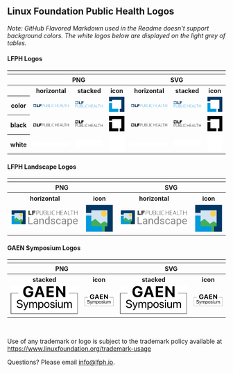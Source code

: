 ## Linux Foundation Public Health Logos

*Note: GitHub Flavored Markdown used in the Readme doesn't support background colors. The white logos below are displayed on the light grey of tables.*

#### LFPH Logos

<table>
    <tr>
    	<th colspan="7"></th>
    </tr>
    <tr>
        <th></th>
        <th colspan="3">PNG</th>
        <th colspan="3">SVG</th>
    </tr>
    <tr>
        <th></th>
        <th>horizontal</th>
        <th>stacked</th>
        <th>icon</th>
        <th>horizontal</th>
        <th>stacked</th>
        <th>icon</th>
    </tr>
    <tr>
        <th>color</th>
        <td><img src="lfph/horizontal/color/lfph-horizontal-color.png" width="170"></td>
        <td><img src="lfph/stacked/color/lfph-stacked-color.png" width="110"></td>
        <td><img src="lfph/icon/color/lfph-icon-color.png" width="75"></td>
        <td><img src="lfph/horizontal/color/lfph-horizontal-color.svg" width="170"></td>
        <td><img src="lfph/stacked/color/lfph-stacked-color.svg" width="110"></td>
        <td><img src="lfph/icon/color/lfph-icon-color.svg" width="75"></td>
    </tr>
    <tr>
        <th>black</th>
        <td><img src="lfph/horizontal/black/lfph-horizontal-black.png" width="170"></td>
        <td><img src="lfph/stacked/black/lfph-stacked-black.png" width="110"></td>
        <td><img src="lfph/icon/black/lfph-icon-black.png" width="75"></td>
        <td><img src="lfph/horizontal/black/lfph-horizontal-black.svg" width="170"></td>
        <td><img src="lfph/stacked/black/lfph-stacked-black.svg" width="110"></td>
        <td><img src="lfph/icon/black/lfph-icon-black.svg" width="75"></td>
    </tr>
    <tr>
        <th>white</th>
        <td><img src="lfph/horizontal/white/lfph-horizontal-white.png" width="170"></td>
        <td><img src="lfph/stacked/white/lfph-stacked-white.png" width="110"></td>
        <td><img src="lfph/icon/white/lfph-icon-white.png" width="75"></td>
        <td><img src="lfph/horizontal/white/lfph-horizontal-white.svg" width="170"></td>
        <td><img src="lfph/stacked/white/lfph-stacked-white.svg" width="110"></td>
        <td><img src="lfph/icon/white/lfph-icon-white.svg" width="75"></td>
    </tr>

</table>

#### LFPH Landscape Logos

<table>
    <tr>
    	<th colspan="4"></th>
    </tr>
    <tr>
        <th colspan="2">PNG</th>
        <th colspan="2">SVG</th>
    </tr>
    <tr>
        <th colspan="1">horizontal</th>
        <th colspan="1">icon</th>
        <th colspan="1">horizontal</th>
        <th colspan="1">icon</th>
    </tr>
    <tr>
        <td><img src="lfph-landscape/lfph-landscape-horizontal.png" width="250"></td>
        <td><img src="lfph-landscape/lfph-landscape-icon.png" width="100"></td>    
        <td><img src="lfph-landscape/lfph-landscape-horizontal.svg" width="250"></td>
        <td><img src="lfph-landscape/lfph-landscape-icon.svg" width="100"></td>    
    </tr>
</table>


#### GAEN Symposium Logos

<table>
    <tr>
    	<th colspan="4"></th>
    </tr>
    <tr>
        <th colspan="2">PNG</th>
        <th colspan="2">SVG</th>
    </tr>
    <tr>
        <th colspan="1">stacked</th>
        <th colspan="1">icon</th>
        <th colspan="1">stacked</th>
        <th colspan="1">icon</th>
    </tr>
    <tr>
        <td><img src="gaen/stacked/black/gaen-stacked-black.png" width="250"></td>
        <td><img src="gaen/icon/black/gaen-icon-black.png" width="100"></td>    
        <td><img src="gaen/stacked/black/gaen-stacked-black.svg" width="250"></td>
        <td><img src="gaen/icon/black/gaen-icon-black.svg" width="100"></td>    
    </tr>
</table>
<br>

Use of any trademark or logo is subject to the trademark policy available at https://www.linuxfoundation.org/trademark-usage

Questions? Please email [info@lfph.io](mailto:info@lfph.io).
